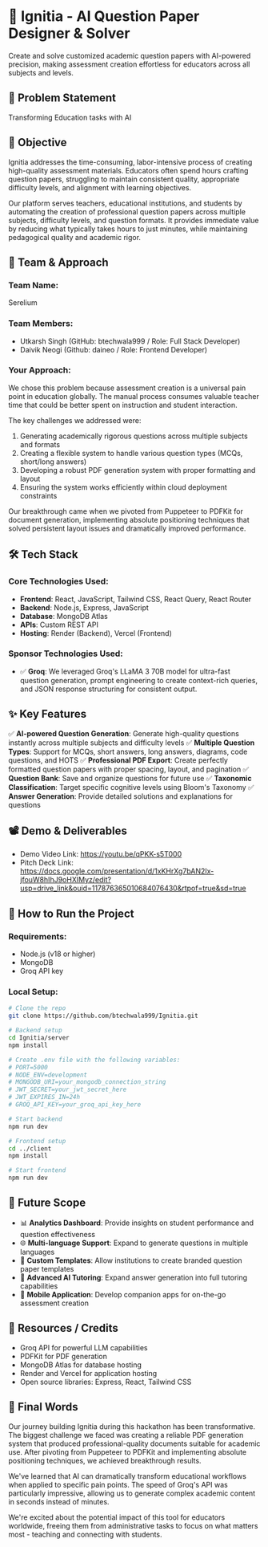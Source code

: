 # 🚀 Ignitia - AI Question Paper Designer & Solver

Create and solve customized academic question papers with AI-powered precision, making assessment creation effortless for educators across all subjects and levels.

## 📌 Problem Statement
Transforming Education tasks with AI

## 🎯 Objective
Ignitia addresses the time-consuming, labor-intensive process of creating high-quality assessment materials. Educators often spend hours crafting question papers, struggling to maintain consistent quality, appropriate difficulty levels, and alignment with learning objectives.

Our platform serves teachers, educational institutions, and students by automating the creation of professional question papers across multiple subjects, difficulty levels, and question formats. It provides immediate value by reducing what typically takes hours to just minutes, while maintaining pedagogical quality and academic rigor.

## 🧠 Team & Approach

### Team Name:
Serelium

### Team Members:
- Utkarsh Singh (GitHub: btechwala999 / Role: Full Stack Developer)
- Daivik Neogi (Github: daineo / Role: Frontend Developer)

### Your Approach:
We chose this problem because assessment creation is a universal pain point in education globally. The manual process consumes valuable teacher time that could be better spent on instruction and student interaction.

The key challenges we addressed were:
1. Generating academically rigorous questions across multiple subjects and formats
2. Creating a flexible system to handle various question types (MCQs, short/long answers)
3. Developing a robust PDF generation system with proper formatting and layout
4. Ensuring the system works efficiently within cloud deployment constraints

Our breakthrough came when we pivoted from Puppeteer to PDFKit for document generation, implementing absolute positioning techniques that solved persistent layout issues and dramatically improved performance.

## 🛠️ Tech Stack

### Core Technologies Used:
- **Frontend**: React, JavaScript, Tailwind CSS, React Query, React Router
- **Backend**: Node.js, Express, JavaScript
- **Database**: MongoDB Atlas
- **APIs**: Custom REST API
- **Hosting**: Render (Backend), Vercel (Frontend)

### Sponsor Technologies Used:
- ✅ **Groq**: We leveraged Groq's LLaMA 3 70B model for ultra-fast question generation, prompt engineering to create context-rich queries, and JSON response structuring for consistent output.

## ✨ Key Features

✅ **AI-powered Question Generation**: Generate high-quality questions instantly across multiple subjects and difficulty levels
✅ **Multiple Question Types**: Support for MCQs, short answers, long answers, diagrams, code questions, and HOTS
✅ **Professional PDF Export**: Create perfectly formatted question papers with proper spacing, layout, and pagination
✅ **Question Bank**: Save and organize questions for future use
✅ **Taxonomic Classification**: Target specific cognitive levels using Bloom's Taxonomy
✅ **Answer Generation**: Provide detailed solutions and explanations for questions

## 📽️ Demo & Deliverables
- Demo Video Link: https://youtu.be/qPKK-s5T000
- Pitch Deck Link: https://docs.google.com/presentation/d/1xKHrXg7bAN2Ix-jfouW8hIhJ9oHXIMyz/edit?usp=drive_link&ouid=117876365010684076430&rtpof=true&sd=true

## 🧪 How to Run the Project

### Requirements:
- Node.js (v18 or higher)
- MongoDB
- Groq API key

### Local Setup:
```bash
# Clone the repo
git clone https://github.com/btechwala999/Ignitia.git

# Backend setup
cd Ignitia/server
npm install

# Create .env file with the following variables:
# PORT=5000
# NODE_ENV=development
# MONGODB_URI=your_mongodb_connection_string
# JWT_SECRET=your_jwt_secret_here
# JWT_EXPIRES_IN=24h
# GROQ_API_KEY=your_groq_api_key_here

# Start backend
npm run dev

# Frontend setup
cd ../client
npm install

# Start frontend
npm run dev
```

## 🧬 Future Scope
- 📊 **Analytics Dashboard**: Provide insights on student performance and question effectiveness
- 🌐 **Multi-language Support**: Expand to generate questions in multiple languages
- 🧩 **Custom Templates**: Allow institutions to create branded question paper templates
- 🤖 **Advanced AI Tutoring**: Expand answer generation into full tutoring capabilities
- 📱 **Mobile Application**: Develop companion apps for on-the-go assessment creation

## 📎 Resources / Credits
- Groq API for powerful LLM capabilities
- PDFKit for PDF generation
- MongoDB Atlas for database hosting
- Render and Vercel for application hosting
- Open source libraries: Express, React, Tailwind CSS

## 🏁 Final Words
Our journey building Ignitia during this hackathon has been transformative. The biggest challenge we faced was creating a reliable PDF generation system that produced professional-quality documents suitable for academic use. After pivoting from Puppeteer to PDFKit and implementing absolute positioning techniques, we achieved breakthrough results.

We've learned that AI can dramatically transform educational workflows when applied to specific pain points. The speed of Groq's API was particularly impressive, allowing us to generate complex academic content in seconds instead of minutes.

We're excited about the potential impact of this tool for educators worldwide, freeing them from administrative tasks to focus on what matters most - teaching and connecting with students.
